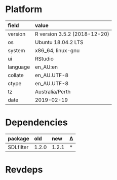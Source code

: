 # Platform

|field    |value                        |
|:--------|:----------------------------|
|version  |R version 3.5.2 (2018-12-20) |
|os       |Ubuntu 18.04.2 LTS           |
|system   |x86_64, linux-gnu            |
|ui       |RStudio                      |
|language |en_AU:en                     |
|collate  |en_AU.UTF-8                  |
|ctype    |en_AU.UTF-8                  |
|tz       |Australia/Perth              |
|date     |2019-02-19                   |

# Dependencies

|package   |old   |new   |Δ  |
|:---------|:-----|:-----|:--|
|SDLfilter |1.2.0 |1.2.1 |*  |

# Revdeps

